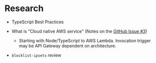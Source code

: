 # Research

- TypeScript Best Practices
- What is "Cloud native AWS service" (Notes on the [GitHub Issue #3](https://github.com/KC135Q/fluent-stream/issues/3))

  - Starting with Node/TypeScript to AWS Lambda. Invocation trigger may be API Gateway dependent on architecture.

- `blocklist-ipsets` review
